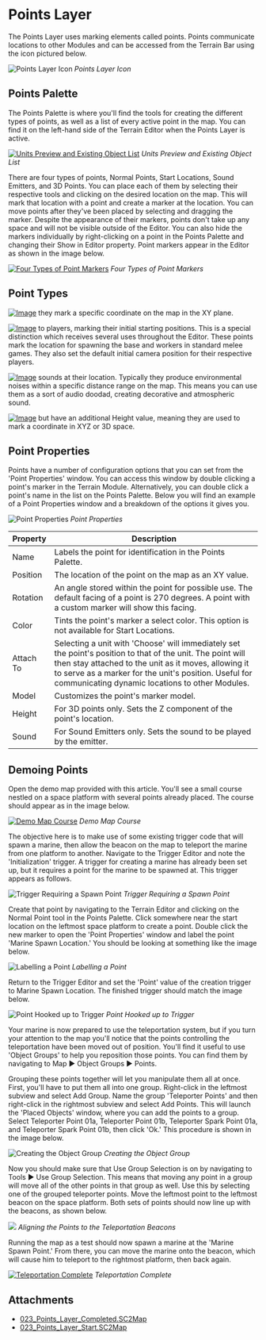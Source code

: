 # Points Layer

The Points Layer uses marking elements called points. Points communicate locations to other Modules and can be accessed from the Terrain Bar using the icon pictured below.

![Points Layer Icon](./resources/023_Points_Layer1.png)
*Points Layer Icon*

## Points Palette

The Points Palette is where you'll find the tools for creating the different types of points, as well as a list of every active point in the map. You can find it on the left-hand side of the Terrain Editor when the Points Layer is active.

[![Units Preview and Existing Object List](./resources/023_Points_Layer2.png)](./resources/023_Points_Layer2.png)
*Units Preview and Existing Object List*

There are four types of points, Normal Points, Start Locations, Sound Emitters, and 3D Points. You can place each of them by selecting their respective tools and clicking on the desired location on the map. This will mark that location with a point and create a marker at the location. You can move points after they've been placed by selecting and dragging the marker. Despite the appearance of their markers, points don't take up any space and will not be visible outside of the Editor. You can also hide the markers individually by right-clicking on a point in the Points Palette and changing their Show in Editor property. Point markers appear in the Editor as shown in the image below.

[![Four Types of Point Markers](./resources/023_Points_Layer3.png)](./resources/023_Points_Layer3.png)
*Four Types of Point Markers*

## Point Types

[![Image](./resources/023_Points_Layer7.png)](./resources/023_Points_Layer7.png) they mark a specific coordinate on the map in the XY plane.

[![Image](./resources/023_Points_Layer7.png)](./resources/023_Points_Layer7.png) to players, marking their initial starting positions. This is a special distinction which receives several uses throughout the Editor. These points mark the location for spawning the base and workers in standard melee games. They also set the default initial camera position for their respective players.

[![Image](./resources/023_Points_Layer7.png)](./resources/023_Points_Layer7.png) sounds at their location. Typically they produce environmental noises within a specific distance range on the map. This means you can use them as a sort of audio doodad, creating decorative and atmospheric sound.

[![Image](./resources/023_Points_Layer7.png)](./resources/023_Points_Layer7.png) but have an additional Height value, meaning they are used to mark a coordinate in XYZ or 3D space.

## Point Properties

Points have a number of configuration options that you can set from the 'Point Properties' window. You can access this window by double clicking a point's marker in the Terrain Module. Alternatively, you can double click a point's name in the list on the Points Palette. Below you will find an example of a Point Properties window and a breakdown of the options it gives you.

![Point Properties](./resources/023_Points_Layer8.png)
*Point Properties*

| Property  | Description                                                                                                                                                                                                                                                                     |
| --------- | ------------------------------------------------------------------------------------------------------------------------------------------------------------------------------------------------------------------------------------------------------------------------------- |
| Name      | Labels the point for identification in the Points Palette.                                                                                                                                                                                                                      |
| Position  | The location of the point on the map as an XY value.                                                                                                                                                                                                                            |
| Rotation  | An angle stored within the point for possible use. The default facing of a point is 270 degrees. A point with a custom marker will show this facing.                                                                                                                            |
| Color     | Tints the point's marker a select color. This option is not available for Start Locations.                                                                                                                                                                                      |
| Attach To | Selecting a unit with 'Choose' will immediately set the point's position to that of the unit. The point will then stay attached to the unit as it moves, allowing it to serve as a marker for the unit's position. Useful for communicating dynamic locations to other Modules. |
| Model     | Customizes the point's marker model.                                                                                                                                                                                                                                            |
| Height    | For 3D points only. Sets the Z component of the point's location.                                                                                                                                                                                                               |
| Sound     | For Sound Emitters only. Sets the sound to be played by the emitter.                                                                                                                                                                                                            |

## Demoing Points

Open the demo map provided with this article. You'll see a small course nestled on a space platform with several points already placed. The course should appear as in the image below.

[![Demo Map Course](./resources/023_Points_Layer9.png)](./resources/023_Points_Layer9.png)
*Demo Map Course*

The objective here is to make use of some existing trigger code that will spawn a marine, then allow the beacon on the map to teleport the marine from one platform to another. Navigate to the Trigger Editor and note the 'Initialization' trigger. A trigger for creating a marine has already been set up, but it requires a point for the marine to be spawned at. This trigger appears as follows.

![Trigger Requiring a Spawn Point](./resources/023_Points_Layer10.png)
*Trigger Requiring a Spawn Point*

Create that point by navigating to the Terrain Editor and clicking on the Normal Point tool in the Points Palette. Click somewhere near the start location on the leftmost space platform to create a point. Double click the new marker to open the 'Point Properties' window and label the point 'Marine Spawn Location.' You should be looking at something like the image below.

![Labelling a Point](./resources/023_Points_Layer11.png)
*Labelling a Point*

Return to the Trigger Editor and set the 'Point' value of the creation trigger to Marine Spawn Location. The finished trigger should match the image below.

![Point Hooked up to Trigger](./resources/023_Points_Layer12.png)
*Point Hooked up to Trigger*

Your marine is now prepared to use the teleportation system, but if you turn your attention to the map you'll notice that the points controlling the teleportation have been moved out of position. You'll find it useful to use 'Object Groups' to help you reposition those points. You can find them by navigating to Map ▶︎ Object Groups ▶︎ Points.

Grouping these points together will let you manipulate them all at once. First, you'll have to put them all into one group. Right-click in the leftmost subview and select Add Group. Name the group 'Teleporter Points' and then right-click in the rightmost subview and select Add Points. This will launch the 'Placed Objects' window, where you can add the points to a group. Select Teleporter Point 01a, Teleporter Point 01b, Teleporter Spark Point 01a, and Teleporter Spark Point 01b, then click 'Ok.' This procedure is shown in the image below.

![Creating the Object Group](./resources/023_Points_Layer13.png)
*Creating the Object Group*

Now you should make sure that Use Group Selection is on by navigating to Tools ▶︎ Use Group Selection. This means that moving any point in a group will move all of the other points in that group as well. Use this by selecting one of the grouped teleporter points. Move the leftmost point to the leftmost beacon on the space platform. Both sets of points should now line up with the beacons, as shown below.

![](./resources/023_Points_Layer14.png)
*Aligning the Points to the Teleportation Beacons*

Running the map as a test should now spawn a marine at the 'Marine Spawn Point.' From there, you can move the marine onto the beacon, which will cause him to teleport to the rightmost platform, then back again.

[![Teleportation Complete](./resources/023_Points_Layer15.png)](./resources/023_Points_Layer15.png)
*Teleportation Complete*

## Attachments

 * [023_Points_Layer_Completed.SC2Map](./maps/023_Points_Layer_Completed.SC2Map)
 * [023_Points_Layer_Start.SC2Map](./maps/023_Points_Layer_Start.SC2Map)
